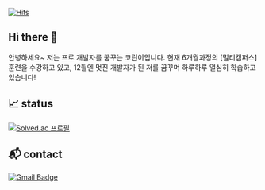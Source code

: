 <!-- 방문자 수-->
[![Hits](https://hits.seeyoufarm.com/api/count/incr/badge.svg?url=https%3A%2F%2Fgithub.com%2Fhyejinny97&count_bg=%233DC8BF&title_bg=%23555555&icon=hey.svg&icon_color=%23E7E7E7&title=hits&edge_flat=false)](https://hits.seeyoufarm.com)

## Hi there 👋
안녕하세요~ 저는 프로 개발자를 꿈꾸는 코린이입니다. 
현재 6개월과정의 [멀티캠퍼스] 훈련을 수강하고 있고, 12월엔 멋진 개발자가 된 저를 꿈꾸며 하루하루 열심히 학습하고 있습니다!

## 📈 status
[![Solved.ac
프로필](http://mazassumnida.wtf/api/v2/generate_badge?boj=yhj970102)](https://solved.ac/yhj970102/)


## 📬 contact
[![Gmail Badge](https://img.shields.io/badge/Gmail-D14836?style=for-the-badge&logo=gmail&logoColor=white&link=mailto:yhj970102@gmail.com)](yhj970102@gmail.com)


<!--
**hyejinny97/hyejinny97** is a ✨ _special_ ✨ repository because its `README.md` (this file) appears on your GitHub profile.


Here are some ideas to get you started:

- 🔭 I’m currently working on ...
- 🌱 I’m currently learning ...
- 👯 I’m looking to collaborate on ...
- 🤔 I’m looking for help with ...
- 💬 Ask me about ...
- 📫 How to reach me: ...
- 😄 Pronouns: ...
- ⚡ Fun fact: ...
-->
